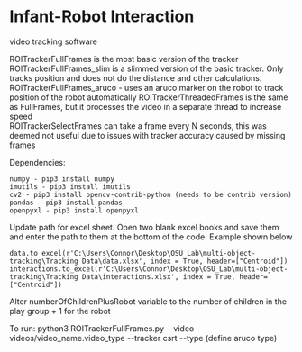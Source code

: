 # Infant-Robot Interaction
video tracking software

ROITrackerFullFrames is the most basic version of the tracker 
ROITrackerFullFrames_slim is a slimmed version of the basic tracker. Only tracks position and does not do the distance and other calculations.
ROITrackerFullFrames_aruco - uses an aruco marker on the robot to track position of the robot automatically 
ROITrackerThreadedFrames is the same as FullFrames, but it processes the video in a separate thread to increase speed  
ROITrackerSelectFrames can take a frame every N seconds, this was deemed not useful due to issues with tracker accuracy caused by missing frames 

Dependencies:
```
numpy - pip3 install numpy
imutils - pip3 install imutils
cv2 - pip3 install opencv-contrib-python (needs to be contrib version)
pandas - pip3 install pandas
openpyxl - pip3 install openpyxl
```

Update path for excel sheet. Open two blank excel books and save them and enter the path to them at the bottom of the code. Example shown below
```
data.to_excel(r'C:\Users\Connor\Desktop\OSU_Lab\multi-object-tracking\Tracking Data\data.xlsx', index = True, header=["Centroid"])
interactions.to_excel(r'C:\Users\Connor\Desktop\OSU_Lab\multi-object-tracking\Tracking Data\interactions.xlsx', index = True, header=["Centroid"])
```

Alter numberOfChildrenPlusRobot variable to the number of children in the play group + 1 for the robot

To run:
python3 ROITrackerFullFrames.py --video videos/video_name.video_type --tracker csrt --type (define aruco type)


